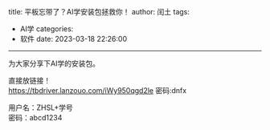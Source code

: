 title: 平板忘带了？AI学安装包拯救你！
author: 闰土
tags:
  - AI学
categories:
  - 软件
date: 2023-03-18 22:26:00
---
为大家分享下AI学的安装包。    
<!--more-->
直接放链接！  
https://tbdriver.lanzouo.com/iWy950qgd2le 密码:dnfx

用户名：ZHSL+学号  
密码：abcd1234